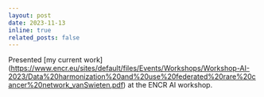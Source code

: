 ```yaml
---
layout: post
date: 2023-11-13
inline: true
related_posts: false
---
```


Presented [my current work]
(https://www.encr.eu/sites/default/files/Events/Workshops/Workshop-AI-2023/Data%20harmonization%20and%20use%20federated%20rare%20cancer%20network_vanSwieten.pdf) at the ENCR AI workshop.
